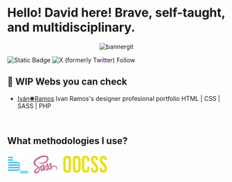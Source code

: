 
# Hello! David here! Brave, self-taught, and multidisciplinary.
</div>
<div align="center">
<img src="https://i.ibb.co/wQKYGtV/bannergit.png" alt="bannergit" border="0">
</div>

  
![Static Badge](https://img.shields.io/badge/code_with_me-%23FAEA27) ![X (formerly Twitter) Follow](https://img.shields.io/twitter/follow/dangelrubio)
&nbsp;
## 🔧 WIP Webs you can check
- [Iván✺Ramos](https://ivaneferamos.previaweb.com) Ivan Ramos's designer profesional portfolio HTML | CSS | SASS | PHP 

&nbsp;

## What methodologies I use? 
![bem](https://github.com/dangelrubio/dangelrubio/blob/main/img/bem.png) ![sass](https://github.com/dangelrubio/dangelrubio/blob/main/img/sass.png) ![oocss](https://github.com/dangelrubio/dangelrubio/blob/main/img/oocss.png)
